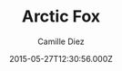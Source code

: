 ---
title: Arctic Fox
github: 'https://github.com/diezcami/arctic-fox-theme/'
demo: 'https://diezcami.github.io/arctic-fox-theme'
author: Camille Diez
ssg:
  - Jekyll
cms:
  - No Cms
date: 2015-05-27T12:30:56.000Z
github_branch: master
description: ':snowboarder: An even more lightweight theme for Jekyll'
stale: true
---